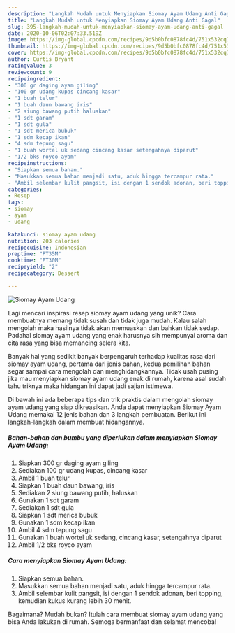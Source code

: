 ```yaml
---
description: "Langkah Mudah untuk Menyiapkan Siomay Ayam Udang Anti Gagal"
title: "Langkah Mudah untuk Menyiapkan Siomay Ayam Udang Anti Gagal"
slug: 395-langkah-mudah-untuk-menyiapkan-siomay-ayam-udang-anti-gagal
date: 2020-10-06T02:07:33.519Z
image: https://img-global.cpcdn.com/recipes/9d5b0bfc0878fc4d/751x532cq70/siomay-ayam-udang-foto-resep-utama.jpg
thumbnail: https://img-global.cpcdn.com/recipes/9d5b0bfc0878fc4d/751x532cq70/siomay-ayam-udang-foto-resep-utama.jpg
cover: https://img-global.cpcdn.com/recipes/9d5b0bfc0878fc4d/751x532cq70/siomay-ayam-udang-foto-resep-utama.jpg
author: Curtis Bryant
ratingvalue: 3
reviewcount: 9
recipeingredient:
- "300 gr daging ayam giling"
- "100 gr udang kupas cincang kasar"
- "1 buah telur"
- "1 buah daun bawang iris"
- "2 siung bawang putih haluskan"
- "1 sdt garam"
- "1 sdt gula"
- "1 sdt merica bubuk"
- "1 sdm kecap ikan"
- "4 sdm tepung sagu"
- "1 buah wortel uk sedang cincang kasar setengahnya diparut"
- "1/2 bks royco ayam"
recipeinstructions:
- "Siapkan semua bahan."
- "Masukkan semua bahan menjadi satu, aduk hingga tercampur rata."
- "Ambil selembar kulit pangsit, isi dengan 1 sendok adonan, beri topping, kemudian kukus kurang lebih 30 menit."
categories:
- Resep
tags:
- siomay
- ayam
- udang

katakunci: siomay ayam udang 
nutrition: 203 calories
recipecuisine: Indonesian
preptime: "PT35M"
cooktime: "PT30M"
recipeyield: "2"
recipecategory: Dessert

---
```



![Siomay Ayam Udang](https://img-global.cpcdn.com/recipes/9d5b0bfc0878fc4d/751x532cq70/siomay-ayam-udang-foto-resep-utama.jpg)

Lagi mencari inspirasi resep siomay ayam udang yang unik? Cara membuatnya memang tidak susah dan tidak juga mudah. Kalau salah mengolah maka hasilnya tidak akan memuaskan dan bahkan tidak sedap. Padahal siomay ayam udang yang enak harusnya sih mempunyai aroma dan cita rasa yang bisa memancing selera kita.



Banyak hal yang sedikit banyak berpengaruh terhadap kualitas rasa dari siomay ayam udang, pertama dari jenis bahan, kedua pemilihan bahan segar sampai cara mengolah dan menghidangkannya. Tidak usah pusing jika mau menyiapkan siomay ayam udang enak di rumah, karena asal sudah tahu triknya maka hidangan ini dapat jadi sajian istimewa.


Di bawah ini ada beberapa tips dan trik praktis dalam mengolah siomay ayam udang yang siap dikreasikan. Anda dapat menyiapkan Siomay Ayam Udang memakai 12 jenis bahan dan 3 langkah pembuatan. Berikut ini langkah-langkah dalam membuat hidangannya.

<!--inarticleads1-->

##### Bahan-bahan dan bumbu yang diperlukan dalam menyiapkan Siomay Ayam Udang:

1. Siapkan 300 gr daging ayam giling
1. Sediakan 100 gr udang kupas, cincang kasar
1. Ambil 1 buah telur
1. Siapkan 1 buah daun bawang, iris
1. Sediakan 2 siung bawang putih, haluskan
1. Gunakan 1 sdt garam
1. Sediakan 1 sdt gula
1. Siapkan 1 sdt merica bubuk
1. Gunakan 1 sdm kecap ikan
1. Ambil 4 sdm tepung sagu
1. Gunakan 1 buah wortel uk sedang, cincang kasar, setengahnya diparut
1. Ambil 1/2 bks royco ayam




<!--inarticleads2-->

##### Cara menyiapkan Siomay Ayam Udang:

1. Siapkan semua bahan.
1. Masukkan semua bahan menjadi satu, aduk hingga tercampur rata.
1. Ambil selembar kulit pangsit, isi dengan 1 sendok adonan, beri topping, kemudian kukus kurang lebih 30 menit.




Bagaimana? Mudah bukan? Itulah cara membuat siomay ayam udang yang bisa Anda lakukan di rumah. Semoga bermanfaat dan selamat mencoba!

